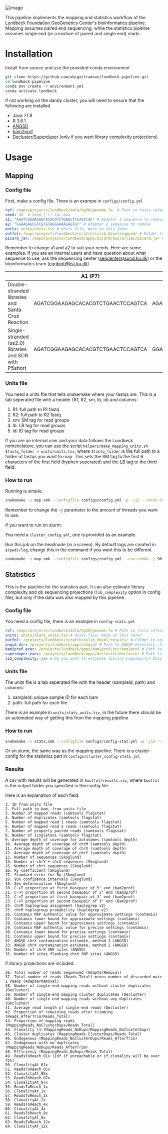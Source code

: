 ![image](https://github.com/abigailramsoe/lundbeck-pipeline/assets/28560412/f96f3a70-7c3d-4398-97fd-e136a129378e)

This pipeline implements the mapping and statistics workflow of the Lundbeck Foundation GeoGenetics Center's bioinformatics pipeline. Mapping assumes paired end sequencing, while the statistics pipeline assumes single end (or a mixture of paired and single end) reads.

# Installation

Install from source and use the provided conda environment
```bash
git clone https://github.com/abigailramsoe/lundbeck-pipeline.git
cd lundbeck-pipeline
conda env create -f environment.yml
conda activate lundbeck
```

If not working on the dandy cluster, you will need to ensure that the following are installed
* Java >1.8
* R 3.6.1
* [ANGSD](https://github.com/ANGSD/angsd)
* [bam2prof](https://github.com/grenaud/bam2prof)
* [Decluster/Superduper](https://github.com/ANGSD/decluster) (only if you want library complexity projections)


# Usage

## Mapping

### Config file

First, make a config file.  There is an exampe in `configs/config.yml`

```yaml
ref: /maps/projects/lundbeck/data/hg38/genome.fa  # Path to fasta reference genome
seed: 32  # Seed (-l) for bwa
a1: "AGATCGGAAGAGCACACGTCTGAACTCCAGTCAC" # Adapter 1 sequence to remove
a2: "GGAAGAGCGTCGTGTAGGGAAAGAGTGT" # Adapter 2 sequence to remove
units: units/units.tsv # Units file, more on this later
outfol: /maps/projects/lundbeck/scratch/sslib_devel/mapped/ # Folder to write mapped files to
picard_jar: /maps/projects/lundbeck/apps/picard/build/libs/picard.jar # Path to Picard jar file 
 ```

Remember to change a1 and a2 to suit your needs.
Here are some examples. If you are an internal users and have question about what sequence to use, ask the sequencing center (seqcenter@sund.ku.dk) or the bioinformatics team (cggbinf@list.ku.dk)

|| A1 (P7) | A2 (P5) |
| --- | --- | --- |
|Double-stranded libraries and Santa Cruz Reaction|AGATCGGAAGAGCACACGTCTGAACTCCAGTCA|AGATCGGAAGAGCGTCGTGTAGGGAAAGAGTGT|
Single-stranded (ss2.0) libraries and SCR with P5short|AGATCGGAAGAGCACACGTCTGAACTCCAGTCA|GGAAGAGCGTCGTGTAGGGAAAGAGTGT|



### Units file

You need a units file that tells snakemake where your fastqs are. This is a tab seperated file with a header (R1, R2, sm, lb, id) and columns:
1. R1: full path to R1 fastq
2. R2: full path to R2 fastq
3. sm: SM tag for read groups
4. lb: LB tag for read groups
5. id: ID tag for read groups 

If you are an internal user and your data follows the Lundbeck nomenclature, you can use the script `helpers/make_mapping_units.sh $fastq_folder > units/units.tsv`, where `$fastq_folder` is the full path to a folder of fastqs you want to map. This sets the SM tag to the first 6 characters of the first field (hyphen seperated) and the LB tag to the third field.

### How to run

Running is simple:
```bash
snakemake -s map.smk --configfile configs/config.yml -p -j12 --rerun-incomplete
```
Remember to change the `-j` parameter to the amount of threads you want to use.

If you want to run on slurm:

You need a `cluster_config.yml`, one is provided as an example.

Run this job on the headnode (in a screen). By default logs are created in `$(pwd)/log`, change this in the command if you want this to be different

```bash
snakemake -s map.smk --configfile configs/config.yml --use-conda -j 90 --cluster-config configs/cluster_config.yml --cluster "sbatch --export=ALL -t {cluster.time} --ntasks-per-node {cluster.ntasks_per_node} --nodes {cluster.nodes} --cpus-per-task {cluster.cpus_per_task} --mem {cluster.memory} --partition {cluster.partition} --job-name {rulename}.{jobid} --output=$(pwd)/log/slurm-%j.out" --conda-frontend mamba --latency-wait 60  --rerun-incomplete --rerun-triggers mtime --conda-frontend mamba
```

## Statistics

This is the pipeline for the statistics part. It can also estimate library complexity and do sequencing projections (`lib_complexity` option in config file), but only if the data was also mapped by this pipeline.

### Config file
You need a config file, there is an example in `config-stats.yml`

```yaml
ref: /maps/projects/lundbeck/data/hg38/genome.fa # Path to fasta reference genome
units: units/stats_units.tsv # Units file, more on this later
outfol: /projects/lundbeck/scratch/sslib_devel/results/ # Folder to store the results
angsd_dir: /projects/lundbeck/apps/angsd/ # Path to ANGSD directory, https://github.com/ANGSD/angsd
bam2prof_exec: /projects/lundbeck/apps/bam2prof/src/bam2prof # Path to bam2prof executable https://github.com/grenaud/bam2prof
superduper_exec: /projects/lundbeck/apps/decluster/decluster # Path to decluster executable https://github.com/ANGSD/decluster
lib_complexity: yes # Do you want to estimate library complexity? Only available if mapped by this pipeline
```

### Units file

The units file is a tab seperated file with the header (sampleId, path) and columns:
1. sampleId: unique sample ID for each bam
2. path: full path for each file

There is an example in `units/stats_units.tsv`, in the future there should be an automated way of getting this from the mapping pipeline

### How to run

```bash
snakemake -s stats.smk --configfile configs/config-stat.yml -p -j12 --rerun-incomplete
```

Or on slurm, the same way as the mapping pipeline. There is a cluster-config for the statistics part in `configs/cluster_config-stats.jml`

### Results

A csv with results will be generated in `$outfol/results.csv`, where `$outfol` is the output folder you specified in the config file.

Here is an explanation of each field:

```
1. ID from units file
2. Full path to bam, from units file
3. Number of mapped reads (samtools flagstat)
4. Number of duplicates (samtools flagstat)
5. Number of mapped read 1 reads (samtools flagstat)
6. Number of mapped read 2 reads (samtools flagstat)
7. Number of properly paired reads (samtools flagstat)
8. Number of singletons (samtools flagstat)
9. Average depth of coverage for autosomes (samtools depth)
10. Average depth of coverage of chrM (samtools depth)
11. Average depth of coverage of chrX (samtools depth)
12. Average depth of coverage of chrY (samtools depth)
13. Number of sequences (Skoglund)
14. Number of chrY + chrX sequences (Skoglund)
15. Number of chrY sequences (Skoglund)
16. Ry coefficient (Skoglund)
17. Standard error for Ry (Skoglund)
18. 95% confidence intervals (Skoglund)
19. Sex determination (Skoglund)
20. C->T proportion at first basepair of 5' end (bam2prof)
21. C->T proportion at second basepair of 5' end (bam2prof)
22. C->T proportion at first basepair of 3' end (bam2prof)
23. C->T proportion at second basepair of 3' end (bam2prof)
24. chrM haplogroup assignment (haplogrep v2)
25. chrM haplogroup probability (haplogrep v2)
26. Contamix MAP authentic value for approximate settings (contamix)
27. Contamix lower bound for approximate settings (contamix)
28. Contamix upper bound for approximate settings (contamix)
29. Contamix MAP authentic value for precise settings (contamix)
30. Contamix lower bound for precise settings (contamix)
31. Contamix upper bound for precise settings (contamix)
32. ANGSD chrX contamination estimate, method 1 (ANGSD)
33. ANGSD chrX contamination estimate, method 2 (ANGSD)
34. Number of chrX SNP sites (ANGSD)
35. Number of sites flanking chrX SNP sites (ANGSD)
```

If library projections are included:

```
36. Total number of reads sequenced (AdapterRemoval)
37. Total number of reads (Reads_Total) minus number of discarded mate 1 reads (AdapterRemoval)
38. Number of single-end mapping reads without cluster duplicates (Decluster)
39. Number of single-end mapping cluster duplicates (Decluster)
40. Number of single-end mapping reads without any duplicates (Decluster)
41. Average read length of single-end reads (Decluster)
42. Proportion of remaining reads after trimming (Reads_AfterTrim/Reads_Total)
43. Proportion of mapping reads (MappingReads_NoClusterDups/Reads_Total)
44. Clonality (1-(MappingReads_NoDups/MappingReads_NoClusterDups)
45. Cluster duplicates (MappingReads_ClusterDups/Reads_Total)
46. Endogenous (MappingReads_NoClusterDups/Reads_AfterTrim)
47. Endogenous with no duplicates (MappingReads_NoDups/Reads_AfterTrim)
48. Efficiency (MappingReads_NoDups/Reads_Total)
49. ReadsToReach_01x (Inf if unreachable or if clonality will be over 75%)
50. ClonalityAt_01x
51. ReadsToReach_05x
52. ClonalityAt_05x
53. ReadsToReach_07x
54. ClonalityAt_07x
55. ReadsToReach_1x
56. ClonalityAt_1x
57. ReadsToReach_2x
58. ClonalityAt_2x
59. ReadsToReach_4x
60. ClonalityAt_4x
61. ReadsToReach_8x
62. ClonalityAt_8x
63. ReadsToReach_12x
64. ClonalityAt_12x
```
